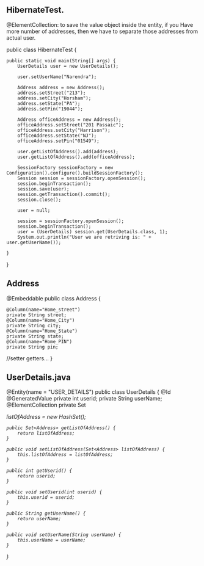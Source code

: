 ## HibernateTest.

@ElementCollection: to save the value object inside the entity, if you Have more number of addresses, 
then we have to separate those addresses from actual user.

public class HibernateTest {

	public static void main(String[] args) {
		UserDetails user = new UserDetails();

		user.setUserName("Narendra");
		
		Address address = new Address();
		address.setStreet("213");
		address.setCity("Horsham");
		address.setState("PA");
		address.setPin("19044");

		Address officeAddress = new Address();
		officeAddress.setStreet("201 Passaic");
		officeAddress.setCity("Harrison");
		officeAddress.setState("NJ");
		officeAddress.setPin("01549");

		user.getListOfAddress().add(address);
		user.getListOfAddress().add(officeAddress);

		SessionFactory sessionFactory = new Configuration().configure().buildSessionFactory();
		Session session = sessionFactory.openSession();
		session.beginTransaction();
		session.save(user);
		session.getTransaction().commit();
		session.close();

		user = null;

		session = sessionFactory.openSession();
		session.beginTransaction();
		user = (UserDetails) session.get(UserDetails.class, 1);
		System.out.println("User we are retriving is: " + user.getUserName());

	}

}

## Address

@Embeddable
public class Address {
	
	@Column(name="Home_street")
	private String street;
	@Column(name="Home_City")
	private String city;
	@Column(name="Home_State")
	private String state;
	@Column(name="Home_PIN")
	private String pin;
  //setter getters...
  }
  
  ## UserDetails.java
  
  @Entity(name = "USER_DETAILS")
  public class UserDetails {
	@Id
	@GeneratedValue
	private int userid;
	private String userName;
	@ElementCollection
	private Set<Address> listOfAddress = new HashSet();
	
	public Set<Address> getListOfAddress() {
		return listOfAddress;
	}

	public void setListOfAddress(Set<Address> listOfAddress) {
		this.listOfAddress = listOfAddress;
	}

	public int getUserid() {
		return userid;
	}

	public void setUserid(int userid) {
		this.userid = userid;
	}

	public String getUserName() {
		return userName;
	}

	public void setUserName(String userName) {
		this.userName = userName;
	}

}
